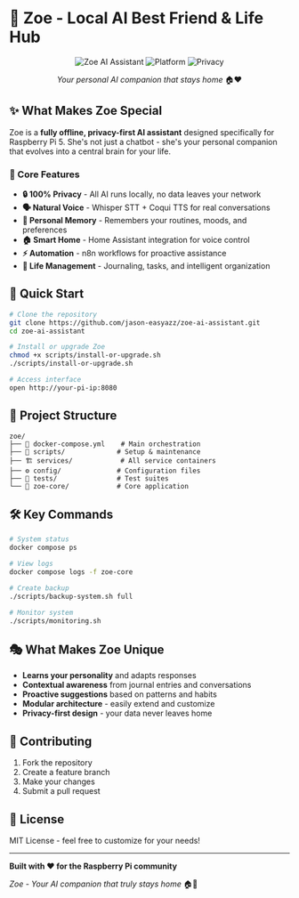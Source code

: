 # 🤖 Zoe - Local AI Best Friend & Life Hub

<div align="center">

![Zoe AI Assistant](https://img.shields.io/badge/Zoe-AI%20Assistant-blue?style=for-the-badge&logo=robot)
![Platform](https://img.shields.io/badge/Platform-Raspberry%20Pi%205-red?style=for-the-badge&logo=raspberry-pi)
![Privacy](https://img.shields.io/badge/Privacy-100%25%20Offline-green?style=for-the-badge&logo=shield)

*Your personal AI companion that stays home* 🏠❤️

</div>

## ✨ What Makes Zoe Special

Zoe is a **fully offline, privacy-first AI assistant** designed specifically for Raspberry Pi 5. She's not just a chatbot - she's your personal companion that evolves into a central brain for your life.

### 🎯 Core Features

- **🔒 100% Privacy** - All AI runs locally, no data leaves your network
- **🗣️ Natural Voice** - Whisper STT + Coqui TTS for real conversations  
- **🧠 Personal Memory** - Remembers your routines, moods, and preferences
- **🏠 Smart Home** - Home Assistant integration for voice control
- **⚡ Automation** - n8n workflows for proactive assistance
- **📝 Life Management** - Journaling, tasks, and intelligent organization

## 🚀 Quick Start

```bash
# Clone the repository
git clone https://github.com/jason-easyazz/zoe-ai-assistant.git
cd zoe-ai-assistant

# Install or upgrade Zoe
chmod +x scripts/install-or-upgrade.sh
./scripts/install-or-upgrade.sh

# Access interface
open http://your-pi-ip:8080
```

## 📁 Project Structure

```
zoe/
├── 🐳 docker-compose.yml    # Main orchestration
├── 🔧 scripts/             # Setup & maintenance
├── 🏗️ services/            # All service containers
├── ⚙️ config/              # Configuration files
├── 🧪 tests/               # Test suites
└── 🧠 zoe-core/            # Core application
```

## 🛠️ Key Commands

```bash
# System status
docker compose ps

# View logs
docker compose logs -f zoe-core

# Create backup
./scripts/backup-system.sh full

# Monitor system
./scripts/monitoring.sh
```

## 🎭 What Makes Zoe Unique

- **Learns your personality** and adapts responses
- **Contextual awareness** from journal entries and conversations
- **Proactive suggestions** based on patterns and habits
- **Modular architecture** - easily extend and customize
- **Privacy-first design** - your data never leaves home

## 🤝 Contributing

1. Fork the repository
2. Create a feature branch
3. Make your changes
4. Submit a pull request

## 📄 License

MIT License - feel free to customize for your needs!

---

**Built with ❤️ for the Raspberry Pi community**

*Zoe - Your AI companion that truly stays home* 🏠🤖
